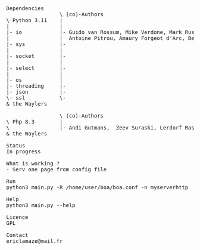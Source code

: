 <pre>
Dependencies
                 \ (co)-Authors
\ Python 3.11    |
|                |
|- io            |- Guido van Rossum, Mike Verdone, Mark Russell, 
|                |  Antoine Pitrou, Amaury Forgeot d'Arc, Benjamin Peterson
|- sys           |- 
|                |
|- socket        |-
|                |
|- select        |-
|                |
|- os            |
|- threading     |-
|- json          |-
\- ssl           \-
& the Waylers

                 \ (co)-Authors
\ Php 8.3        | 
\                |- Andi Gutmans,  Zeev Suraski, Lerdorf Rasmus
& the Waylers

Status
In progress

What is working ? 
- Serv one page from config file

Run
python3 main.py -R /home/user/boa/boa.conf -n myserverhttp

Help
python3 main.py --help

Licence
GPL

Contact
ericlamaze@mail.fr
<pre>

